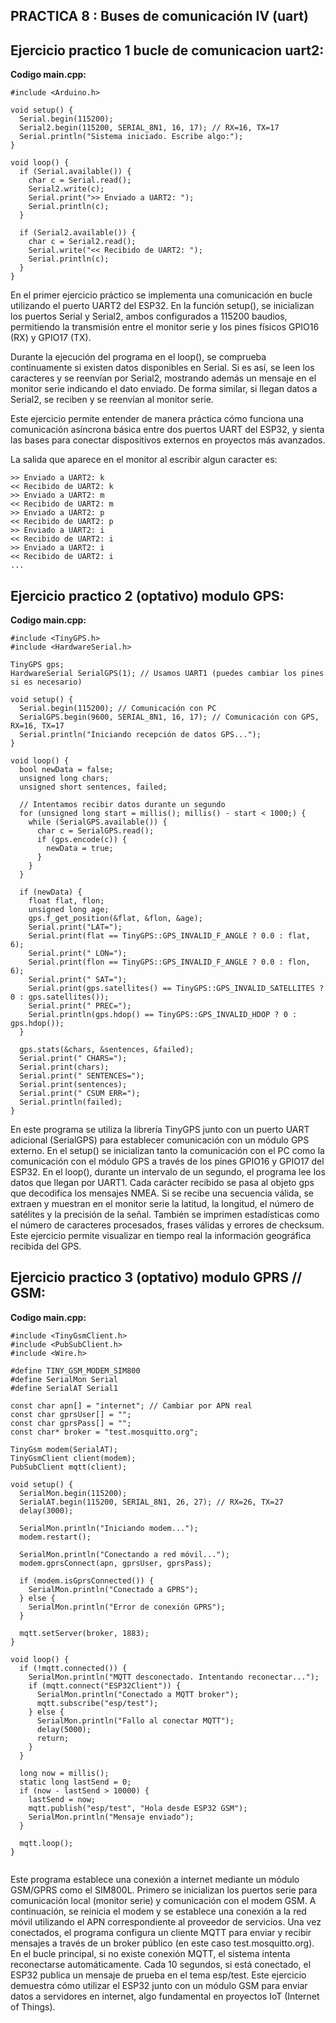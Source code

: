 ## **PRACTICA 8 : Buses de comunicación IV (uart)**



## **Ejercicio practico 1 bucle de comunicacion uart2:**
**Codigo main.cpp:**
```
#include <Arduino.h>

void setup() {
  Serial.begin(115200);
  Serial2.begin(115200, SERIAL_8N1, 16, 17); // RX=16, TX=17
  Serial.println("Sistema iniciado. Escribe algo:");
}

void loop() {
  if (Serial.available()) {
    char c = Serial.read();
    Serial2.write(c);
    Serial.print(">> Enviado a UART2: ");
    Serial.println(c);
  }

  if (Serial2.available()) {
    char c = Serial2.read();
    Serial.write("<< Recibido de UART2: ");
    Serial.println(c);
  }
}

```
En el primer ejercicio práctico se implementa una comunicación en bucle utilizando el puerto UART2 del ESP32. En la función setup(), 
se inicializan los puertos Serial y Serial2, ambos configurados a 115200 baudios, permitiendo la transmisión entre el monitor serie y 
los pines físicos GPIO16 (RX) y GPIO17 (TX).

Durante la ejecución del programa en el loop(), se comprueba continuamente si existen datos disponibles en Serial. Si es así, se leen los 
caracteres y se reenvían por Serial2, mostrando además un mensaje en el monitor serie indicando el dato enviado. De forma similar, si llegan 
datos a Serial2, se reciben y se reenvían al monitor serie.

Este ejercicio permite entender de manera práctica cómo funciona una comunicación asíncrona básica entre dos puertos UART del ESP32, y sienta 
las bases para conectar dispositivos externos en proyectos más avanzados.

La salida que aparece en el monitor al escribir algun caracter es:
```
>> Enviado a UART2: k
<< Recibido de UART2: k
>> Enviado a UART2: m
<< Recibido de UART2: m
>> Enviado a UART2: p
<< Recibido de UART2: p
>> Enviado a UART2: i
<< Recibido de UART2: i
>> Enviado a UART2: i
<< Recibido de UART2: i
...
```

## **Ejercicio practico 2 (optativo) modulo GPS:**
**Codigo main.cpp:**
```
#include <TinyGPS.h>
#include <HardwareSerial.h>

TinyGPS gps;
HardwareSerial SerialGPS(1); // Usamos UART1 (puedes cambiar los pines si es necesario)

void setup() {
  Serial.begin(115200); // Comunicación con PC
  SerialGPS.begin(9600, SERIAL_8N1, 16, 17); // Comunicación con GPS, RX=16, TX=17
  Serial.println("Iniciando recepción de datos GPS...");
}

void loop() {
  bool newData = false;
  unsigned long chars;
  unsigned short sentences, failed;

  // Intentamos recibir datos durante un segundo
  for (unsigned long start = millis(); millis() - start < 1000;) {
    while (SerialGPS.available()) {
      char c = SerialGPS.read();
      if (gps.encode(c)) {
        newData = true;
      }
    }
  }

  if (newData) {
    float flat, flon;
    unsigned long age;
    gps.f_get_position(&flat, &flon, &age);
    Serial.print("LAT=");
    Serial.print(flat == TinyGPS::GPS_INVALID_F_ANGLE ? 0.0 : flat, 6);
    Serial.print(" LON=");
    Serial.print(flon == TinyGPS::GPS_INVALID_F_ANGLE ? 0.0 : flon, 6);
    Serial.print(" SAT=");
    Serial.print(gps.satellites() == TinyGPS::GPS_INVALID_SATELLITES ? 0 : gps.satellites());
    Serial.print(" PREC=");
    Serial.println(gps.hdop() == TinyGPS::GPS_INVALID_HDOP ? 0 : gps.hdop());
  }

  gps.stats(&chars, &sentences, &failed);
  Serial.print(" CHARS=");
  Serial.print(chars);
  Serial.print(" SENTENCES=");
  Serial.print(sentences);
  Serial.print(" CSUM ERR=");
  Serial.println(failed);
}

```
En este programa se utiliza la librería TinyGPS junto con un puerto UART adicional (SerialGPS) para establecer comunicación con un módulo 
GPS externo. En el setup() se inicializan tanto la comunicación con el PC como la comunicación con el módulo GPS a través de los pines 
GPIO16 y GPIO17 del ESP32. En el loop(), durante un intervalo de un segundo, el programa lee los datos que llegan por UART1. Cada carácter 
recibido se pasa al objeto gps que decodifica los mensajes NMEA. Si se recibe una secuencia válida, se extraen y muestran en el monitor 
serie la latitud, la longitud, el número de satélites y la precisión de la señal. También se imprimen estadísticas como el número de 
caracteres procesados, frases válidas y errores de checksum.
Este ejercicio permite visualizar en tiempo real la información geográfica recibida del GPS.

## **Ejercicio practico 3 (optativo) modulo GPRS // GSM:**
**Codigo main.cpp:**
```
#include <TinyGsmClient.h>
#include <PubSubClient.h>
#include <Wire.h>

#define TINY_GSM_MODEM_SIM800
#define SerialMon Serial
#define SerialAT Serial1

const char apn[] = "internet"; // Cambiar por APN real
const char gprsUser[] = "";
const char gprsPass[] = "";
const char* broker = "test.mosquitto.org";

TinyGsm modem(SerialAT);
TinyGsmClient client(modem);
PubSubClient mqtt(client);

void setup() {
  SerialMon.begin(115200);
  SerialAT.begin(115200, SERIAL_8N1, 26, 27); // RX=26, TX=27
  delay(3000);

  SerialMon.println("Iniciando modem...");
  modem.restart();
  
  SerialMon.println("Conectando a red móvil...");
  modem.gprsConnect(apn, gprsUser, gprsPass);

  if (modem.isGprsConnected()) {
    SerialMon.println("Conectado a GPRS");
  } else {
    SerialMon.println("Error de conexión GPRS");
  }

  mqtt.setServer(broker, 1883);
}

void loop() {
  if (!mqtt.connected()) {
    SerialMon.println("MQTT desconectado. Intentando reconectar...");
    if (mqtt.connect("ESP32Client")) {
      SerialMon.println("Conectado a MQTT broker");
      mqtt.subscribe("esp/test");
    } else {
      SerialMon.println("Fallo al conectar MQTT");
      delay(5000);
      return;
    }
  }

  long now = millis();
  static long lastSend = 0;
  if (now - lastSend > 10000) {
    lastSend = now;
    mqtt.publish("esp/test", "Hola desde ESP32 GSM");
    SerialMon.println("Mensaje enviado");
  }

  mqtt.loop();
}


```

Este programa establece una conexión a internet mediante un módulo GSM/GPRS como el SIM800L. Primero se inicializan los puertos serie para 
comunicación local (monitor serie) y comunicación con el modem GSM. A continuación, se reinicia el modem y se establece una conexión a la 
red móvil utilizando el APN correspondiente al proveedor de servicios. Una vez conectados, el programa configura un cliente MQTT para 
enviar y recibir mensajes a través de un broker público (en este caso test.mosquitto.org). En el bucle principal, si no existe conexión 
MQTT, el sistema intenta reconectarse automáticamente. Cada 10 segundos, si está conectado, el ESP32 publica un mensaje de prueba en el 
tema esp/test.
Este ejercicio demuestra cómo utilizar el ESP32 junto con un módulo GSM para enviar datos a servidores en internet, algo fundamental en 
proyectos IoT (Internet of Things).
